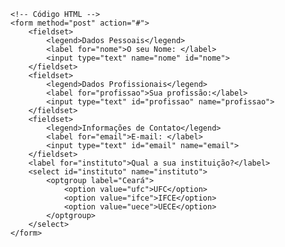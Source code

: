 <Code language='html'>
&lt;!-- Código HTML --&gt;
&lt;form method="post" action="#"&gt;
    &lt;fieldset&gt;
        &lt;legend&gt;Dados Pessoais&lt;/legend&gt;
        &lt;label for="nome"&gt;O seu Nome: &lt;/label&gt;
        &lt;input type="text" name="nome" id="nome"&gt;
    &lt;/fieldset&gt;
    &lt;fieldset&gt;
        &lt;legend&gt;Dados Profissionais&lt;/legend&gt;
        &lt;label for="profissao"&gt;Sua profissão:&lt;/label&gt;
        &lt;input type="text" id="profissao" name="profissao"&gt;
    &lt;/fieldset&gt;
    &lt;fieldset&gt;
        &lt;legend&gt;Informações de Contato&lt;/legend&gt;
        &lt;label for="email"&gt;E-mail: &lt;/label&gt;
        &lt;input type="text" id="email" name="email"&gt;
    &lt;/fieldset&gt;
    &lt;label for="instituto"&gt;Qual a sua instituição?&lt;/label&gt;
    &lt;select id="instituto" name="instituto"&gt;
        &lt;optgroup label="Ceará"&gt;
            &lt;option value="ufc"&gt;UFC&lt;/option&gt;
            &lt;option value="ifce"&gt;IFCE&lt;/option&gt;
            &lt;option value="uece"&gt;UECE&lt;/option&gt;
        &lt;/optgroup&gt;
    &lt;/select&gt;
&lt;/form&gt;
</Code>
